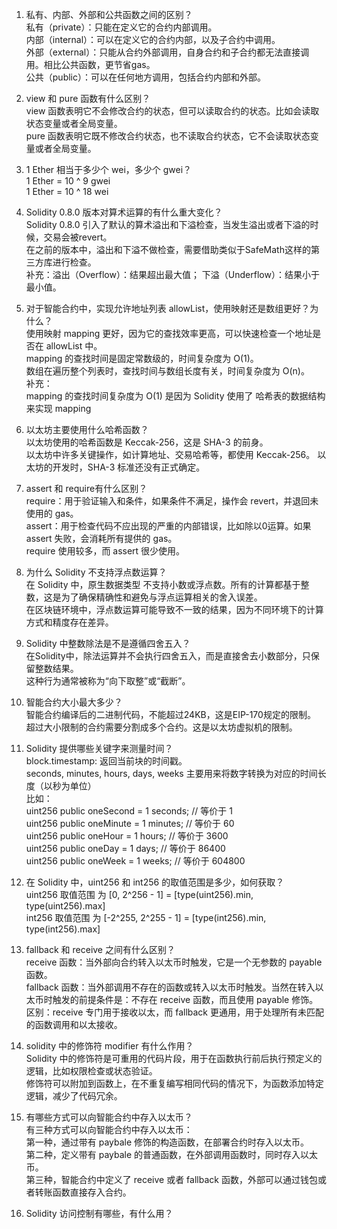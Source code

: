 1. 私有、内部、外部和公共函数之间的区别？  
   私有（private）：只能在定义它的合约内部调用。  
   内部（internal）：可以在定义它的合约内部，以及子合约中调用。  
   外部（external）：只能从合约外部调用，自身合约和子合约都无法直接调用。相比公共函数，更节省gas。  
   公共（public）：可以在任何地方调用，包括合约内部和外部。  

2. view 和 pure 函数有什么区别？  
   view 函数表明它不会修改合约的状态，但可以读取合约的状态。比如会读取状态变量或者全局变量。  
   pure 函数表明它既不修改合约状态，也不读取合约状态，它不会读取状态变量或者全局变量。

3. 1 Ether 相当于多少个 wei，多少个 gwei？  
   1 Ether = 10 ^ 9 gwei  
   1 Ether = 10 ^ 18 wei

4. Solidity 0.8.0 版本对算术运算的有什么重大变化？  
   Solidity 0.8.0 引入了默认的算术溢出和下溢检查，当发生溢出或者下溢的时候，交易会被revert。  
   在之前的版本中，溢出和下溢不做检查，需要借助类似于SafeMath这样的第三方库进行检查。  
   补充：溢出（Overflow）：结果超出最大值； 下溢（Underflow）：结果小于最小值。

5. 对于智能合约中，实现允许地址列表 allowList，使用映射还是数组更好？为什么？  
   使用映射 mapping 更好，因为它的查找效率更高，可以快速检查一个地址是否在 allowList 中。  
   mapping 的查找时间是固定常数级的，时间复杂度为 O(1)。  
   数组在遍历整个列表时，查找时间与数组长度有关，时间复杂度为 O(n)。  
   补充：  
   mapping 的查找时间复杂度为 O(1) 是因为 Solidity 使用了 哈希表的数据结构来实现 mapping

6. 以太坊主要使用什么哈希函数？  
   以太坊使用的哈希函数是 Keccak-256，这是 SHA-3 的前身。  
   以太坊中许多关键操作，如计算地址、交易哈希等，都使用 Keccak-256。
   以太坊的开发时，SHA-3 标准还没有正式确定。

7. assert 和 require有什么区别？  
   require：用于验证输入和条件，如果条件不满足，操作会 revert，并退回未使用的 gas。  
   assert：用于检查代码不应出现的严重的内部错误，比如除以0运算。如果 assert 失败，会消耗所有提供的 gas。  
   require 使用较多，而 assert 很少使用。

8. 为什么 Solidity 不支持浮点数运算？  
   在 Solidity 中，原生数据类型 不支持小数或浮点数。所有的计算都基于整数，这是为了确保精确性和避免与浮点运算相关的舍入误差。  
   在区块链环境中，浮点数运算可能导致不一致的结果，因为不同环境下的计算方式和精度存在差异。

9. Solidity 中整数除法是不是遵循四舍五入？  
   在Solidity中，除法运算并不会执行四舍五入，而是直接舍去小数部分，只保留整数结果。  
   这种行为通常被称为“向下取整”或“截断”。

10. 智能合约大小最大多少？  
   智能合约编译后的二进制代码，不能超过24KB，这是EIP-170规定的限制。  
   超过大小限制的合约需要分割成多个合约。这是以太坊虚拟机的限制。

11. Solidity 提供哪些关键字来测量时间？  
   block.timestamp: 返回当前块的时间戳。  
   seconds, minutes, hours, days, weeks 主要用来将数字转换为对应的时间长度（以秒为单位）  
   比如：  
   uint256 public oneSecond = 1 seconds;    // 等价于 1  
   uint256 public oneMinute = 1 minutes;    // 等价于 60  
   uint256 public oneHour = 1 hours;        // 等价于 3600  
   uint256 public oneDay = 1 days;          // 等价于 86400  
   uint256 public oneWeek = 1 weeks;        // 等价于 604800

12. 在 Solidity 中，uint256 和 int256 的取值范围是多少，如何获取？  
  uint256 取值范围 为 [0, 2^256 - 1] = [type(uint256).min, type(uint256).max]  
  int256 取值范围 为 [-2^255, 2^255 - 1] = [type(int256).min, type(int256).max]

13. fallback 和 receive 之间有什么区别？  
  receive 函数：当外部向合约转入以太币时触发，它是一个无参数的 payable 函数。  
  fallback 函数：当外部调用不存在的函数或转入以太币时触发。当然在转入以太币时触发的前提条件是：不存在 receive 函数，而且使用 payable 修饰。  
  区别：receive 专门用于接收以太，而 fallback 更通用，用于处理所有未匹配的函数调用和以太接收。

14. solidity 中的修饰符 modifier 有什么作用？  
  Solidity 中的修饰符是可重用的代码片段，用于在函数执行前后执行预定义的逻辑，比如权限检查或状态验证。  
  修饰符可以附加到函数上，在不重复编写相同代码的情况下，为函数添加特定逻辑，减少了代码冗余。  

15. 有哪些方式可以向智能合约中存入以太币？  
  有三种方式可以向智能合约中存入以太币：  
  第一种，通过带有 paybale 修饰的构造函数，在部署合约时存入以太币。  
  第二种，定义带有 paybale 的普通函数，在外部调用函数时，同时存入以太币。  
  第三种，智能合约中定义了 receive 或者 fallback 函数，外部可以通过钱包或者转账函数直接存入合约。

16. Solidity 访问控制有哪些，有什么用？  
